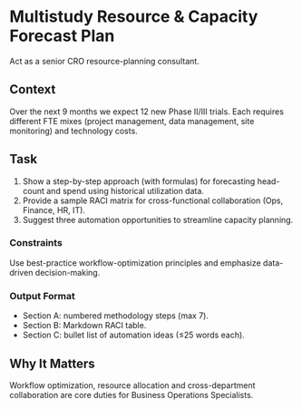 # Multistudy Resource & Capacity Forecast Plan

Act as a senior CRO resource-planning consultant.

## Context

Over the next 9 months we expect 12 new Phase II/III trials. Each requires different FTE mixes (project management, data management, site monitoring) and technology costs.

## Task

1. Show a step-by-step approach (with formulas) for forecasting head-count and spend using historical utilization data.
1. Provide a sample RACI matrix for cross-functional collaboration (Ops, Finance, HR, IT).
1. Suggest three automation opportunities to streamline capacity planning.

### Constraints

Use best-practice workflow-optimization principles and emphasize data-driven decision-making.

### Output Format

- Section A: numbered methodology steps (max 7).
- Section B: Markdown RACI table.
- Section C: bullet list of automation ideas (≤25 words each).

## Why It Matters

Workflow optimization, resource allocation and cross-department collaboration are core duties for Business Operations Specialists.
